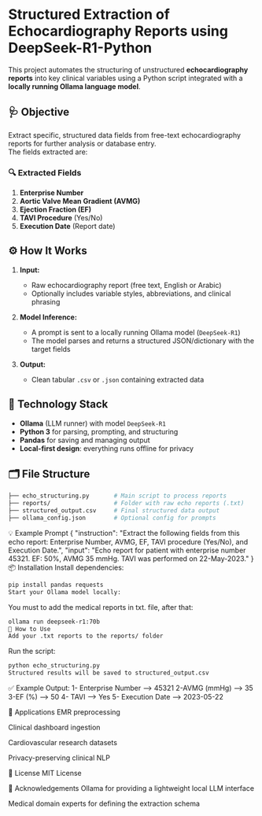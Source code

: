 # Structured Extraction of Echocardiography Reports using DeepSeek-R1-Python

This project automates the structuring of unstructured **echocardiography reports** into key clinical variables using a Python script integrated with a **locally running Ollama language model**.

## 🩺 Objective

Extract specific, structured data fields from free-text echocardiography reports for further analysis or database entry.  
The fields extracted are:

### 🔍 Extracted Fields

1. **Enterprise Number**  
2. **Aortic Valve Mean Gradient (AVMG)**  
3. **Ejection Fraction (EF)**  
4. **TAVI Procedure** (Yes/No)  
5. **Execution Date** (Report date)

## ⚙️ How It Works

1. **Input:**  
   - Raw echocardiography report (free text, English or Arabic)
   - Optionally includes variable styles, abbreviations, and clinical phrasing

2. **Model Inference:**  
   - A prompt is sent to a locally running Ollama model (`DeepSeek-R1`)
   - The model parses and returns a structured JSON/dictionary with the target fields

3. **Output:**  
   - Clean tabular `.csv` or `.json` containing extracted data

## 🧠 Technology Stack

- **Ollama** (LLM runner) with model `DeepSeek-R1`
- **Python 3** for parsing, prompting, and structuring
- **Pandas** for saving and managing output
- **Local-first design**: everything runs offline for privacy

## 🗂 File Structure

```bash
├── echo_structuring.py       # Main script to process reports
├── reports/                  # Folder with raw echo reports (.txt)
├── structured_output.csv     # Final structured data output
├── ollama_config.json        # Optional config for prompts
```
💡 Example Prompt
{
  "instruction": "Extract the following fields from this echo report: Enterprise Number, AVMG, EF, TAVI procedure (Yes/No), and Execution Date.",
  "input": "Echo report for patient with enterprise number 45321. EF: 50%, AVMG 35 mmHg. TAVI was performed on 22-May-2023."
}
📦 Installation
Install dependencies:

```bash
pip install pandas requests
Start your Ollama model locally:
```
You must to add the medical reports in txt. file, after that:
```bash
ollama run deepseek-r1:70b
🚀 How to Use
Add your .txt reports to the reports/ folder
```
Run the script:

```bash
python echo_structuring.py
Structured results will be saved to structured_output.csv
```
✅ Example Output:
1- Enterprise Number --> 45321
2-AVMG (mmHg) --> 35
3-EF (%)	--> 50
4- TAVI --> Yes
5- Execution Date --> 2023-05-22
				

📌 Applications
EMR preprocessing

Clinical dashboard ingestion

Cardiovascular research datasets

Privacy-preserving clinical NLP

📜 License
MIT License

🙏 Acknowledgements
Ollama for providing a lightweight local LLM interface

Medical domain experts for defining the extraction schema
